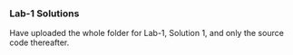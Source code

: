 ### Lab-1 Solutions
Have uploaded the whole folder for Lab-1, Solution 1, and only the source code thereafter.
